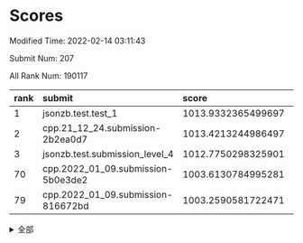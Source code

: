 # Scores

Modified Time: 2022-02-14 03:11:43

Submit Num: 207

All Rank Num: 190117

| rank |               submit               |       score        |       sigma        | pk_num |
| :--- | :--------------------------------- | :----------------- | :----------------- | :----- |
| 1    | jsonzb.test.test_1                 | 1013.9332365499697 | 0.8559731842662301 | 3674   |
| 2    | cpp.21_12_24.submission-2b2ea0d7   | 1013.4213244986497 | 0.8258670772059714 | 3676   |
| 3    | jsonzb.test.submission_level_4     | 1012.7750298325901 | 0.8160864302258332 | 3674   |
| 70   | cpp.2022_01_09.submission-5b0e3de2 | 1003.6130784995281 | 0.7226358730883371 | 3674   |
| 79   | cpp.2022_01_09.submission-816672bd | 1003.2590581722471 | 0.7009248136870443 | 3676   |


<details>
<summary>全部</summary>

| rank |                 submit                 |       score        |       sigma        | pk_num |
| :--- | :------------------------------------- | :----------------- | :----------------- | :----- |
| 1    | jsonzb.test.test_1                     | 1013.9332365499697 | 0.8559731842662301 | 3674   |
| 2    | cpp.21_12_24.submission-2b2ea0d7       | 1013.4213244986497 | 0.8258670772059714 | 3676   |
| 3    | jsonzb.test.submission_level_4         | 1012.7750298325901 | 0.8160864302258332 | 3674   |
| 4    | gobigger.level_3.submission_level_3_38 | 1012.01408230895   | 0.7796694621925303 | 3671   |
| 5    | gobigger.level_3.submission_level_3_12 | 1011.3820644062221 | 0.7955853543666259 | 3676   |
| 6    | gobigger.level_3.submission_level_3_3  | 1011.1754946315735 | 0.7643638665853663 | 3675   |
| 7    | gobigger.level_3.submission_level_3_40 | 1010.8571530745772 | 0.776079781588461  | 3673   |
| 8    | gobigger.level_3.submission_level_3_10 | 1010.84140650426   | 0.768702088483631  | 3670   |
| 9    | gobigger.level_3.submission_level_3_2  | 1010.8382083794764 | 0.799454069150591  | 3670   |
| 10   | gobigger.level_3.submission_level_3_7  | 1010.7965953834631 | 0.7628520470411436 | 3677   |
| 11   | gobigger.level_3.submission_level_3_29 | 1010.7764194481599 | 0.7648116751520452 | 3670   |
| 12   | gobigger.level_3.submission_level_3_23 | 1010.7169482460548 | 0.8115839647498486 | 3676   |
| 13   | gobigger.level_3.submission_level_3_19 | 1010.5694844013476 | 0.7547071122305715 | 3676   |
| 14   | gobigger.level_3.submission_level_3_16 | 1010.5648880705967 | 0.7485406462960953 | 3677   |
| 15   | gobigger.level_3.submission_level_3_20 | 1010.3618040811272 | 0.7590180761494516 | 3672   |
| 16   | gobigger.level_3.submission_level_3_43 | 1010.3519448625091 | 0.7541874015040492 | 3676   |
| 17   | gobigger.level_3.submission_level_3_47 | 1010.3232028210433 | 0.7741355527596872 | 3675   |
| 18   | gobigger.level_3.submission_level_3_26 | 1010.300971112077  | 0.7632341981057863 | 3675   |
| 19   | gobigger.level_3.submission_level_3_30 | 1010.2840658082524 | 0.7705105932735917 | 3667   |
| 20   | gobigger.level_3.submission_level_3_4  | 1010.2587478722    | 0.7562493001526468 | 3673   |
| 21   | gobigger.level_3.submission_level_3_5  | 1010.2027832462434 | 0.784925213174409  | 3672   |
| 22   | gobigger.level_3.submission_level_3_45 | 1010.1799383520233 | 0.7648000125991613 | 3671   |
| 23   | gobigger.level_3.submission_level_3_15 | 1010.1596626006767 | 0.7700829329945024 | 3676   |
| 24   | gobigger.level_3.submission_level_3_24 | 1010.1559899926925 | 0.764147437308674  | 3672   |
| 25   | gobigger.level_3.submission_level_3_9  | 1010.0343967926295 | 0.762372038923242  | 3676   |
| 26   | gobigger.level_3.submission_level_3_49 | 1010.0276026034925 | 0.7671054052493302 | 3669   |
| 27   | gobigger.level_3.submission_level_3_31 | 1009.9699284971924 | 0.7902989107287435 | 3673   |
| 28   | gobigger.level_3.submission_level_3_11 | 1009.9622176922106 | 0.7679288751330243 | 3679   |
| 29   | gobigger.level_3.submission_level_3_14 | 1009.8603494978149 | 0.7532002399675215 | 3673   |
| 30   | gobigger.level_3.submission_level_3_48 | 1009.6636047380912 | 0.7657850686644422 | 3674   |
| 31   | gobigger.level_3.submission_level_3_1  | 1009.5871760729425 | 0.7600814542084492 | 3673   |
| 32   | gobigger.level_3.submission_level_3_35 | 1009.5806978993525 | 0.7763109954483961 | 3674   |
| 33   | gobigger.level_3.submission_level_3_17 | 1009.5784931439038 | 0.7486947870728511 | 3673   |
| 34   | gobigger.level_3.submission_level_3_13 | 1009.5670554564613 | 0.769975148510486  | 3673   |
| 35   | gobigger.level_3.submission_level_3_36 | 1009.5663693658446 | 0.7529111970961163 | 3676   |
| 36   | gobigger.level_3.submission_level_3_34 | 1009.5176185889608 | 0.7694456392386219 | 3674   |
| 37   | gobigger.level_3.submission_level_3_41 | 1009.5142359541547 | 0.7547360050349573 | 3677   |
| 38   | gobigger.level_3.submission_level_3_28 | 1009.4971819488544 | 0.7472952161831146 | 3672   |
| 39   | gobigger.level_3.submission_level_3_32 | 1009.4906997502638 | 0.7450094901291062 | 3675   |
| 40   | gobigger.level_3.submission_level_3_42 | 1009.3822338775497 | 0.7453517642798398 | 3672   |
| 41   | gobigger.level_3.submission_level_3_39 | 1009.3272536342965 | 0.748756149683029  | 3673   |
| 42   | gobigger.level_3.submission_level_3_21 | 1009.2747499927534 | 0.7718383750543627 | 3677   |
| 43   | gobigger.level_3.submission_level_3_18 | 1009.2408108589523 | 0.7644604244588328 | 3673   |
| 44   | gobigger.level_3.submission_level_3_27 | 1009.1393876778109 | 0.7733441900475239 | 3669   |
| 45   | gobigger.level_3.submission_level_3_0  | 1009.1354296992524 | 0.7513357064535895 | 3671   |
| 46   | gobigger.level_3.submission_level_3_8  | 1009.0956743500575 | 0.7330148264286379 | 3672   |
| 47   | gobigger.level_3.submission_level_3_33 | 1009.0395409186357 | 0.7523268698320512 | 3670   |
| 48   | gobigger.level_3.submission_level_3_46 | 1008.9184645183755 | 0.7475537667396626 | 3676   |
| 49   | gobigger.level_3.submission_level_3_37 | 1008.823526296435  | 0.7384954584746218 | 3670   |
| 50   | gobigger.level_3.submission_level_3_6  | 1008.5192088002036 | 0.7421445414389904 | 3670   |
| 51   | gobigger.level_3.submission_level_3_25 | 1008.4954017176965 | 0.7315013535220483 | 3673   |
| 52   | gobigger.level_3.submission_level_3_44 | 1008.4478624806702 | 0.7558248634984954 | 3677   |
| 53   | gobigger.level_3.submission_level_3_22 | 1007.994479030298  | 0.7246076899716534 | 3673   |
| 54   | gobigger.level_1.submission_level_1_6  | 1004.9525792831214 | 0.7211586829999728 | 3674   |
| 55   | gobigger.level_1.submission_level_1_11 | 1004.8658340719476 | 0.7177957642353462 | 3674   |
| 56   | gobigger.level_1.submission_level_1_27 | 1004.7320148006628 | 0.7265201319258734 | 3677   |
| 57   | gobigger.level_1.submission_level_1_23 | 1004.6299301766883 | 0.7211234329429544 | 3673   |
| 58   | gobigger.level_1.submission_level_1_39 | 1004.4244136496005 | 0.7244658096951075 | 3675   |
| 59   | gobigger.level_1.submission_level_1_47 | 1004.4094962376447 | 0.7198314713181537 | 3673   |
| 60   | gobigger.level_1.submission_level_1_4  | 1004.2646222782303 | 0.7299055742039526 | 3674   |
| 61   | gobigger.level_1.submission_level_1_37 | 1004.0485040996286 | 0.7056624111967863 | 3674   |
| 62   | gobigger.level_1.submission_level_1_24 | 1004.0267112897463 | 0.7148720251629512 | 3674   |
| 63   | gobigger.level_1.submission_level_1_16 | 1004.0181488136768 | 0.7105372909694664 | 3674   |
| 64   | gobigger.level_1.submission_level_1_29 | 1003.967433062666  | 0.7099390235483243 | 3675   |
| 65   | gobigger.level_1.submission_level_1_35 | 1003.8824784739563 | 0.712758707974838  | 3668   |
| 66   | gobigger.level_1.submission_level_1_34 | 1003.8083631070673 | 0.7107919331031541 | 3675   |
| 67   | gobigger.level_1.submission_level_1_33 | 1003.7900714668659 | 0.7246161368392554 | 3678   |
| 68   | gobigger.level_1.submission_level_1_36 | 1003.7653121434188 | 0.7203159170560447 | 3676   |
| 69   | gobigger.level_1.submission_level_1_7  | 1003.7054176902931 | 0.71541756576734   | 3667   |
| 70   | cpp.2022_01_09.submission-5b0e3de2     | 1003.6130784995281 | 0.7226358730883371 | 3674   |
| 71   | gobigger.level_1.submission_level_1_49 | 1003.6088550817306 | 0.7176435724419875 | 3673   |
| 72   | gobigger.level_1.submission_level_1_21 | 1003.5217067858656 | 0.7156825584577039 | 3672   |
| 73   | gobigger.level_1.submission_level_1_32 | 1003.5182757620652 | 0.7207164618200952 | 3670   |
| 74   | gobigger.level_1.submission_level_1_17 | 1003.5159340545774 | 0.7079626008665365 | 3675   |
| 75   | gobigger.level_1.submission_level_1_22 | 1003.4986874164314 | 0.7056620091013736 | 3676   |
| 76   | gobigger.level_1.submission_level_1_2  | 1003.4802328171813 | 0.708083921991398  | 3673   |
| 77   | gobigger.level_1.submission_level_1_45 | 1003.3790400163066 | 0.7203137917141661 | 3674   |
| 78   | gobigger.level_1.submission_level_1_5  | 1003.311914248454  | 0.7069128526360823 | 3674   |
| 79   | cpp.2022_01_09.submission-816672bd     | 1003.2590581722471 | 0.7009248136870443 | 3676   |
| 80   | gobigger.level_1.submission_level_1_15 | 1003.2553869761236 | 0.7141194056334673 | 3667   |
| 81   | gobigger.level_1.submission_level_1_42 | 1003.2280499872891 | 0.714472762073525  | 3676   |
| 82   | gobigger.level_1.submission_level_1_38 | 1003.1300838089157 | 0.715006435070533  | 3672   |
| 83   | gobigger.level_1.submission_level_1_20 | 1003.075992252921  | 0.7172850284955731 | 3675   |
| 84   | gobigger.level_1.submission_level_1_3  | 1003.0562811886268 | 0.7258602225999828 | 3676   |
| 85   | gobigger.level_1.submission_level_1_18 | 1003.0523332643065 | 0.7202854391692907 | 3677   |
| 86   | gobigger.level_1.submission_level_1_48 | 1003.051470073538  | 0.7003899804773016 | 3674   |
| 87   | gobigger.level_1.submission_level_1_10 | 1003.0114757407221 | 0.7287414256986738 | 3677   |
| 88   | gobigger.level_1.submission_level_1_31 | 1002.9204850006713 | 0.7108230270955334 | 3675   |
| 89   | gobigger.level_1.submission_level_1_0  | 1002.852051605585  | 0.7101860899521226 | 3674   |
| 90   | gobigger.level_1.submission_level_1_30 | 1002.8304346919292 | 0.7143585136975963 | 3673   |
| 91   | gobigger.level_1.submission_level_1_1  | 1002.8045752077342 | 0.709914842791305  | 3675   |
| 92   | gobigger.level_1.submission_level_1_40 | 1002.742306881541  | 0.721677477016527  | 3672   |
| 93   | gobigger.level_1.submission_level_1_13 | 1002.7180828359097 | 0.723361456629182  | 3676   |
| 94   | gobigger.level_1.submission_level_1_44 | 1002.7145461195703 | 0.7149198152660031 | 3679   |
| 95   | gobigger.level_1.submission_level_1_9  | 1002.6995099403263 | 0.7112045517133306 | 3670   |
| 96   | gobigger.level_1.submission_level_1_46 | 1002.6074551541525 | 0.7163494092487497 | 3676   |
| 97   | gobigger.level_1.submission_level_1_19 | 1002.5912066662038 | 0.703724854249968  | 3678   |
| 98   | gobigger.level_1.submission_level_1_43 | 1002.5604638628186 | 0.7043424056248959 | 3674   |
| 99   | gobigger.level_1.submission_level_1_12 | 1002.4697420555518 | 0.7132257162972995 | 3673   |
| 100  | gobigger.level_1.submission_level_1_26 | 1002.442137672843  | 0.7025193051534779 | 3676   |
| 101  | gobigger.level_1.submission_level_1_25 | 1002.3135175768633 | 0.7109122195962699 | 3674   |
| 102  | gobigger.level_1.submission_level_1_14 | 1002.1845823724274 | 0.7239545211477068 | 3667   |
| 103  | gobigger.level_1.submission_level_1_8  | 1002.0526273135312 | 0.7088848254561144 | 3672   |
| 104  | gobigger.level_1.submission_level_1_41 | 1001.8983512361608 | 0.7063123444627023 | 3677   |
| 105  | gobigger.level_1.submission_level_1_28 | 1001.5005066829882 | 0.7055632489057294 | 3673   |
| 106  | gobigger.random.submission_random_49   | 996.9100953070621  | 0.696658310354878  | 3679   |
| 107  | gobigger.random.submission_random_39   | 996.8705146497998  | 0.7047036615151728 | 3677   |
| 108  | gobigger.random.submission_random_12   | 996.8536543268647  | 0.7134269191999304 | 3674   |
| 109  | gobigger.random.submission_random_19   | 996.7418393584261  | 0.706001812185957  | 3671   |
| 110  | gobigger.random.submission_random_44   | 996.7007981483617  | 0.7096997175212365 | 3671   |
| 111  | gobigger.random.submission_random_38   | 996.5795360008781  | 0.6989262366456965 | 3674   |
| 112  | gobigger.random.submission_random_27   | 996.5269189643283  | 0.7016555199008936 | 3679   |
| 113  | gobigger.random.submission_random_0    | 996.4172175408178  | 0.7111847913663119 | 3674   |
| 114  | gobigger.random.submission_random_25   | 996.323398407922   | 0.7197799365755053 | 3669   |
| 115  | gobigger.random.submission_random_15   | 996.3226655228472  | 0.7160680286513227 | 3672   |
| 116  | gobigger.random.submission_random_21   | 996.2680663097042  | 0.7172661013133005 | 3677   |
| 117  | gobigger.random.submission_random_36   | 996.2657142524314  | 0.7145959611234003 | 3673   |
| 118  | gobigger.random.submission_random_31   | 996.104577663302   | 0.7136613179022363 | 3675   |
| 119  | gobigger.random.submission_random_6    | 996.0452079081566  | 0.707992095861535  | 3673   |
| 120  | gobigger.random.submission_random_42   | 996.0446424835486  | 0.719141902629141  | 3677   |
| 121  | gobigger.random.submission_random_13   | 996.0338610524899  | 0.7030491960182206 | 3672   |
| 122  | gobigger.random.submission_random_46   | 996.0296483178006  | 0.7114684346965834 | 3674   |
| 123  | gobigger.random.submission_random_28   | 996.0015084524329  | 0.7015798647508926 | 3680   |
| 124  | gobigger.random.submission_random_40   | 995.936002334483   | 0.7071366792397149 | 3677   |
| 125  | gobigger.random.submission_random_34   | 995.934033743091   | 0.7025153563546613 | 3675   |
| 126  | gobigger.random.submission_random_37   | 995.930004153675   | 0.7151386256949086 | 3675   |
| 127  | gobigger.random.submission_random_22   | 995.9281337795085  | 0.7125814070924806 | 3674   |
| 128  | gobigger.random.submission_random_20   | 995.9078175565771  | 0.7164728089279941 | 3675   |
| 129  | gobigger.random.submission_random_41   | 995.8850407177003  | 0.7075589288706021 | 3677   |
| 130  | gobigger.random.submission_random_8    | 995.8724412284332  | 0.7070849815309584 | 3676   |
| 131  | gobigger.random.submission_random_2    | 995.8453009096944  | 0.710175180196671  | 3671   |
| 132  | gobigger.random.submission_random_5    | 995.8245713895022  | 0.7215985555999211 | 3678   |
| 133  | gobigger.random.submission_random_1    | 995.781990849851   | 0.719387150205741  | 3669   |
| 134  | gobigger.random.submission_random_23   | 995.7638784770132  | 0.7352498342752255 | 3670   |
| 135  | gobigger.random.submission_random_32   | 995.7015958808704  | 0.7119470102459914 | 3673   |
| 136  | gobigger.random.submission_random_17   | 995.690664073554   | 0.7133945785154487 | 3675   |
| 137  | gobigger.random.submission_random_18   | 995.6584360204383  | 0.7322049840464565 | 3673   |
| 138  | gobigger.random.submission_random_16   | 995.616601405111   | 0.7130718195991138 | 3672   |
| 139  | gobigger.random.submission_random_47   | 995.5864632532935  | 0.7094377727233493 | 3671   |
| 140  | gobigger.random.submission_random_30   | 995.5444187610238  | 0.7079900444681276 | 3672   |
| 141  | gobigger.random.submission_random_33   | 995.4990263586304  | 0.7021357826717007 | 3670   |
| 142  | gobigger.random.submission_random_29   | 995.4647466613465  | 0.7175382673763897 | 3673   |
| 143  | gobigger.random.submission_random_35   | 995.4515222437067  | 0.7203283900399944 | 3679   |
| 144  | gobigger.random.submission_random_48   | 995.4455082489451  | 0.7019572095255655 | 3676   |
| 145  | gobigger.random.submission_random_26   | 995.4185447899536  | 0.7087246090632733 | 3666   |
| 146  | gobigger.random.submission_random_11   | 995.3874866416107  | 0.7006735486611028 | 3679   |
| 147  | gobigger.random.submission_random_4    | 995.2966804289947  | 0.716772825790566  | 3678   |
| 148  | gobigger.random.submission_random_3    | 995.2944340320275  | 0.7272934613012183 | 3677   |
| 149  | gobigger.level_2.submission_level_2_49 | 995.2456277971971  | 0.7298812646899473 | 3675   |
| 150  | gobigger.random.submission_random_43   | 995.2240800337923  | 0.7264595027718993 | 3677   |
| 151  | gobigger.random.submission_random_7    | 995.1831461955474  | 0.7186179107041158 | 3674   |
| 152  | gobigger.random.submission_random_10   | 995.1369772716066  | 0.7187279115017919 | 3675   |
| 153  | gobigger.random.submission_random_45   | 994.9755160081534  | 0.7186288813028925 | 3671   |
| 154  | gobigger.level_2.submission_level_2_24 | 994.9215093256611  | 0.7161285448656085 | 3671   |
| 155  | gobigger.random.submission_random_24   | 994.7460380611077  | 0.7189278720847407 | 3674   |
| 156  | gobigger.random.submission_random_14   | 994.5138943677108  | 0.7045378443788377 | 3669   |
| 157  | gobigger.level_2.submission_level_2_16 | 994.0234498590975  | 0.7474186656248855 | 3673   |
| 158  | gobigger.random.submission_random_9    | 993.9198349333585  | 0.7264473559534079 | 3671   |
| 159  | gobigger.level_2.submission_level_2_31 | 993.6939116535219  | 0.7388223919911338 | 3674   |
| 160  | gobigger.level_2.submission_level_2_8  | 993.6492831751327  | 0.7265351292781907 | 3673   |
| 161  | gobigger.level_2.submission_level_2_17 | 993.2909950204663  | 0.744113510057825  | 3673   |
| 162  | gobigger.level_2.submission_level_2_25 | 993.2725570003267  | 0.7340938582703974 | 3672   |
| 163  | gobigger.level_2.submission_level_2_13 | 993.1865875962677  | 0.7375884353389766 | 3669   |
| 164  | gobigger.level_2.submission_level_2_27 | 993.0188477467683  | 0.740293709532752  | 3670   |
| 165  | gobigger.level_2.submission_level_2_4  | 992.984195796382   | 0.7380731402651964 | 3675   |
| 166  | gobigger.level_2.submission_level_2_23 | 992.9836133885437  | 0.7249432753465656 | 3674   |
| 167  | gobigger.level_2.submission_level_2_38 | 992.8900843005038  | 0.7433057450516909 | 3676   |
| 168  | gobigger.level_2.submission_level_2_40 | 992.8649605078061  | 0.7349617302919944 | 3673   |
| 169  | gobigger.level_2.submission_level_2_42 | 992.7932137867605  | 0.7432639765072614 | 3674   |
| 170  | gobigger.level_2.submission_level_2_26 | 992.7723856859964  | 0.7313325294359265 | 3668   |
| 171  | gobigger.level_2.submission_level_2_14 | 992.7658516772709  | 0.7399018076793881 | 3674   |
| 172  | gobigger.level_2.submission_level_2_1  | 992.6523772486489  | 0.7362282337620405 | 3676   |
| 173  | gobigger.level_2.submission_level_2_36 | 992.6109262385787  | 0.7343250279056689 | 3675   |
| 174  | gobigger.level_2.submission_level_2_21 | 992.5931774740679  | 0.7562390609550991 | 3674   |
| 175  | gobigger.level_2.submission_level_2_44 | 992.5777582402507  | 0.7490949699105501 | 3673   |
| 176  | gobigger.level_2.submission_level_2_9  | 992.5362342313915  | 0.7359139793822557 | 3669   |
| 177  | gobigger.level_2.submission_level_2_12 | 992.356390486901   | 0.7408519739740586 | 3675   |
| 178  | gobigger.level_2.submission_level_2_39 | 992.3399498420637  | 0.7458867393080902 | 3673   |
| 179  | gobigger.level_2.submission_level_2_47 | 992.3245725697969  | 0.7454260597103164 | 3679   |
| 180  | gobigger.level_2.submission_level_2_5  | 992.3089229730161  | 0.7535376727077805 | 3673   |
| 181  | gobigger.level_2.submission_level_2_2  | 992.1527720687928  | 0.7444412872098669 | 3673   |
| 182  | gobigger.level_2.submission_level_2_10 | 992.143235470076   | 0.7294890780323402 | 3677   |
| 183  | gobigger.level_2.submission_level_2_37 | 992.112458229554   | 0.7497863031096934 | 3675   |
| 184  | gobigger.level_2.submission_level_2_6  | 992.1028490779499  | 0.7458620140513992 | 3670   |
| 185  | gobigger.level_2.submission_level_2_43 | 992.0027578677509  | 0.7330551198783734 | 3673   |
| 186  | gobigger.level_2.submission_level_2_48 | 991.9791329176644  | 0.751758097344872  | 3674   |
| 187  | gobigger.level_2.submission_level_2_45 | 991.8871026681132  | 0.743384014255561  | 3675   |
| 188  | gobigger.level_2.submission_level_2_46 | 991.8820569573262  | 0.7377269636777919 | 3675   |
| 189  | gobigger.level_2.submission_level_2_22 | 991.828054936136   | 0.7579043925589202 | 3670   |
| 190  | gobigger.level_2.submission_level_2_15 | 991.7744503327478  | 0.7490476153575868 | 3678   |
| 191  | gobigger.level_2.submission_level_2_28 | 991.6597816543098  | 0.7562262406420635 | 3678   |
| 192  | gobigger.level_2.submission_level_2_0  | 991.6265861021099  | 0.7480775005270246 | 3674   |
| 193  | gobigger.level_2.submission_level_2_34 | 991.5323387355154  | 0.7403211725655751 | 3669   |
| 194  | gobigger.level_2.submission_level_2_7  | 991.5303395234862  | 0.7600673801367884 | 3676   |
| 195  | gobigger.level_2.submission_level_2_29 | 991.5236210979944  | 0.7441836657448574 | 3674   |
| 196  | gobigger.level_2.submission_level_2_35 | 991.4687652090347  | 0.743089991653428  | 3673   |
| 197  | gobigger.level_2.submission_level_2_20 | 991.3162949663512  | 0.7621420099454802 | 3675   |
| 198  | gobigger.level_2.submission_level_2_18 | 991.308987287592   | 0.7516729844117445 | 3672   |
| 199  | gobigger.level_2.submission_level_2_30 | 991.3010517288341  | 0.749063745838068  | 3669   |
| 200  | gobigger.level_2.submission_level_2_11 | 991.1999665767534  | 0.7620060293549208 | 3677   |
| 201  | gobigger.level_2.submission_level_2_33 | 991.1745835366088  | 0.7552249564670576 | 3673   |
| 202  | gobigger.level_2.submission_level_2_32 | 991.1366606609205  | 0.7569746352297309 | 3677   |
| 203  | gobigger.level_2.submission_level_2_41 | 991.0441862780732  | 0.7652687909141412 | 3672   |
| 204  | gobigger.level_2.submission_level_2_3  | 990.7393505172668  | 0.7550739110670203 | 3677   |
| 205  | gobigger.level_2.submission_level_2_19 | 990.5794545401558  | 0.7576638203532057 | 3672   |
| 206  | gobigger.none.submission_none_1        | 977.9942716402688  | 1.2400614510996306 | 3676   |
| 207  | gobigger.none.submission_none_0        | 975.6472802569247  | 1.5316550305189964 | 3676   |

</details>